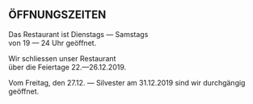 ## ÖFFNUNGSZEITEN
  
  
Das Restaurant ist Dienstags — Samstags  
von 19 — 24 Uhr geöffnet.  

Wir schliessen unser Restaurant   
über die Feiertage 22.—26.12.2019.

Vom Freitag, den 27.12. — Silvester 
am 31.12.2019 sind wir durchgängig geöffnet.

  
